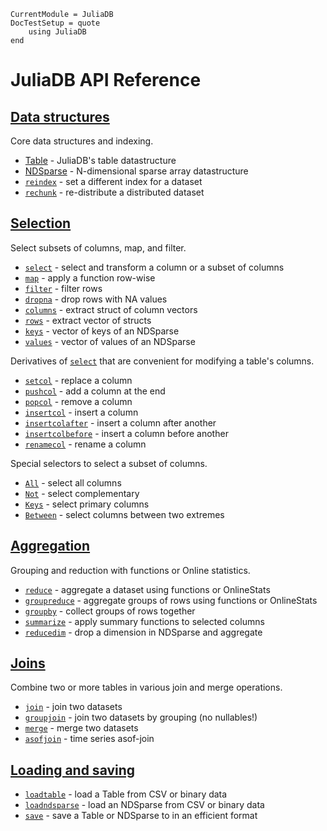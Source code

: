 ```@meta
CurrentModule = JuliaDB
DocTestSetup = quote
    using JuliaDB
end
```
# JuliaDB API Reference

## [Data structures](@ref)

Core data structures and indexing.

- [Table](@ref) - JuliaDB's table datastructure
- [NDSparse](@ref) - N-dimensional sparse array datastructure
- [`reindex`](@ref) - set a different index for a dataset
- [`rechunk`](@ref) - re-distribute a distributed dataset

## [Selection](@ref)

Select subsets of columns, map, and filter.

- [`select`](@ref) - select and transform a column or a subset of columns
- [`map`](@ref) - apply a function row-wise
- [`filter`](@ref) - filter rows
- [`dropna`](@ref) - drop rows with NA values
- [`columns`](@ref) - extract struct of column vectors
- [`rows`](@ref) - extract vector of structs
- [`keys`](@ref) - vector of keys of an NDSparse
- [`values`](@ref) - vector of values of an NDSparse

Derivatives of [`select`](@ref) that are convenient for modifying a table's columns.

- [`setcol`](@ref) - replace a column
- [`pushcol`](@ref) - add a column at the end
- [`popcol`](@ref) - remove a column
- [`insertcol`](@ref) - insert a column
- [`insertcolafter`](@ref) - insert a column after another
- [`insertcolbefore`](@ref) - insert a column before another
- [`renamecol`](@ref) - rename a column

Special selectors to select a subset of columns.

- [`All`](@ref) - select all columns
- [`Not`](@ref) - select complementary
- [`Keys`](@ref) - select primary columns
- [`Between`](@ref) - select columns between two extremes

## [Aggregation](@ref)

Grouping and reduction with functions or Online statistics.

- [`reduce`](@ref) - aggregate a dataset using functions or OnlineStats
- [`groupreduce`](@ref) - aggregate groups of rows using functions or OnlineStats
- [`groupby`](@ref) - collect groups of rows together
- [`summarize`](@ref) - apply summary functions to selected columns
- [`reducedim`](@ref) - drop a dimension in NDSparse and aggregate

## [Joins](@ref)

Combine two or more tables in various join and merge operations.

- [`join`](@ref) - join two datasets
- [`groupjoin`](@ref) - join two datasets by grouping (no nullables!)
- [`merge`](@ref) - merge two datasets
- [`asofjoin`](@ref) - time series asof-join

## [Loading and saving](@ref)

- [`loadtable`](@ref) - load a Table from CSV or binary data
- [`loadndsparse`](@ref) - load an NDSparse from CSV or binary data
- [`save`](@ref) - save a Table or NDSparse to in an efficient format
